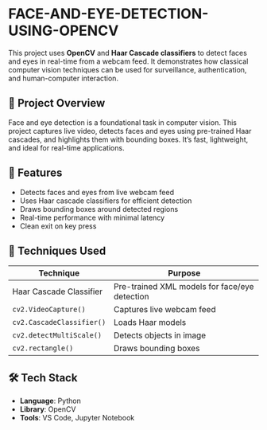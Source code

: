 # FACE-AND-EYE-DETECTION-USING-OPENCV

This project uses **OpenCV** and **Haar Cascade classifiers** to detect faces and eyes in real-time from a webcam feed. It demonstrates how classical computer vision techniques can be used for surveillance, authentication, and human-computer interaction.

## 📌 Project Overview

Face and eye detection is a foundational task in computer vision. This project captures live video, detects faces and eyes using pre-trained Haar cascades, and highlights them with bounding boxes. It’s fast, lightweight, and ideal for real-time applications.

## 🚀 Features

- Detects faces and eyes from live webcam feed
- Uses Haar cascade classifiers for efficient detection
- Draws bounding boxes around detected regions
- Real-time performance with minimal latency
- Clean exit on key press

## 🧠 Techniques Used

| Technique              | Purpose                                      |
|------------------------|----------------------------------------------|
| Haar Cascade Classifier| Pre-trained XML models for face/eye detection|
| `cv2.VideoCapture()`   | Captures live webcam feed                    |
| `cv2.CascadeClassifier()`| Loads Haar models                          |
| `cv2.detectMultiScale()`| Detects objects in image                    |
| `cv2.rectangle()`      | Draws bounding boxes                         |

## 🛠️ Tech Stack

- **Language**: Python
- **Library**: OpenCV
- **Tools**: VS Code, Jupyter Notebook 

